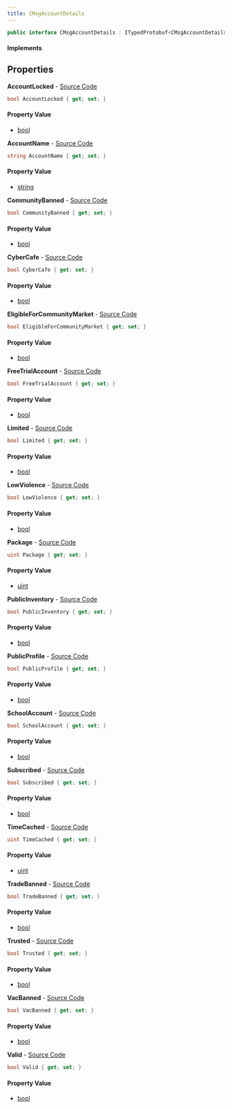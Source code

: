 ```yaml
---
title: CMsgAccountDetails
---
```


```csharp
public interface CMsgAccountDetails : ITypedProtobuf<CMsgAccountDetails>, INativeHandle
```

#### Implements

## Properties

**AccountLocked** - [Source Code](https://github.com/swiftly-solution/swiftlys2/blob/master/managed/src/SwiftlyS2.Generated/Protobufs/Interfaces/CMsgAccountDetails.cs#L55)

```csharp
bool AccountLocked { get; set; }
```

#### Property Value

- [bool](https://learn.microsoft.com/dotnet/api/system.boolean)

**AccountName** - [Source Code](https://github.com/swiftly-solution/swiftlys2/blob/master/managed/src/SwiftlyS2.Generated/Protobufs/Interfaces/CMsgAccountDetails.cs#L16)

```csharp
string AccountName { get; set; }
```

#### Property Value

- [string](https://learn.microsoft.com/dotnet/api/system.string)

**CommunityBanned** - [Source Code](https://github.com/swiftly-solution/swiftlys2/blob/master/managed/src/SwiftlyS2.Generated/Protobufs/Interfaces/CMsgAccountDetails.cs#L58)

```csharp
bool CommunityBanned { get; set; }
```

#### Property Value

- [bool](https://learn.microsoft.com/dotnet/api/system.boolean)

**CyberCafe** - [Source Code](https://github.com/swiftly-solution/swiftlys2/blob/master/managed/src/SwiftlyS2.Generated/Protobufs/Interfaces/CMsgAccountDetails.cs#L28)

```csharp
bool CyberCafe { get; set; }
```

#### Property Value

- [bool](https://learn.microsoft.com/dotnet/api/system.boolean)

**EligibleForCommunityMarket** - [Source Code](https://github.com/swiftly-solution/swiftlys2/blob/master/managed/src/SwiftlyS2.Generated/Protobufs/Interfaces/CMsgAccountDetails.cs#L64)

```csharp
bool EligibleForCommunityMarket { get; set; }
```

#### Property Value

- [bool](https://learn.microsoft.com/dotnet/api/system.boolean)

**FreeTrialAccount** - [Source Code](https://github.com/swiftly-solution/swiftlys2/blob/master/managed/src/SwiftlyS2.Generated/Protobufs/Interfaces/CMsgAccountDetails.cs#L34)

```csharp
bool FreeTrialAccount { get; set; }
```

#### Property Value

- [bool](https://learn.microsoft.com/dotnet/api/system.boolean)

**Limited** - [Source Code](https://github.com/swiftly-solution/swiftlys2/blob/master/managed/src/SwiftlyS2.Generated/Protobufs/Interfaces/CMsgAccountDetails.cs#L43)

```csharp
bool Limited { get; set; }
```

#### Property Value

- [bool](https://learn.microsoft.com/dotnet/api/system.boolean)

**LowViolence** - [Source Code](https://github.com/swiftly-solution/swiftlys2/blob/master/managed/src/SwiftlyS2.Generated/Protobufs/Interfaces/CMsgAccountDetails.cs#L40)

```csharp
bool LowViolence { get; set; }
```

#### Property Value

- [bool](https://learn.microsoft.com/dotnet/api/system.boolean)

**Package** - [Source Code](https://github.com/swiftly-solution/swiftlys2/blob/master/managed/src/SwiftlyS2.Generated/Protobufs/Interfaces/CMsgAccountDetails.cs#L49)

```csharp
uint Package { get; set; }
```

#### Property Value

- [uint](https://learn.microsoft.com/dotnet/api/system.uint32)

**PublicInventory** - [Source Code](https://github.com/swiftly-solution/swiftlys2/blob/master/managed/src/SwiftlyS2.Generated/Protobufs/Interfaces/CMsgAccountDetails.cs#L22)

```csharp
bool PublicInventory { get; set; }
```

#### Property Value

- [bool](https://learn.microsoft.com/dotnet/api/system.boolean)

**PublicProfile** - [Source Code](https://github.com/swiftly-solution/swiftlys2/blob/master/managed/src/SwiftlyS2.Generated/Protobufs/Interfaces/CMsgAccountDetails.cs#L19)

```csharp
bool PublicProfile { get; set; }
```

#### Property Value

- [bool](https://learn.microsoft.com/dotnet/api/system.boolean)

**SchoolAccount** - [Source Code](https://github.com/swiftly-solution/swiftlys2/blob/master/managed/src/SwiftlyS2.Generated/Protobufs/Interfaces/CMsgAccountDetails.cs#L31)

```csharp
bool SchoolAccount { get; set; }
```

#### Property Value

- [bool](https://learn.microsoft.com/dotnet/api/system.boolean)

**Subscribed** - [Source Code](https://github.com/swiftly-solution/swiftlys2/blob/master/managed/src/SwiftlyS2.Generated/Protobufs/Interfaces/CMsgAccountDetails.cs#L37)

```csharp
bool Subscribed { get; set; }
```

#### Property Value

- [bool](https://learn.microsoft.com/dotnet/api/system.boolean)

**TimeCached** - [Source Code](https://github.com/swiftly-solution/swiftlys2/blob/master/managed/src/SwiftlyS2.Generated/Protobufs/Interfaces/CMsgAccountDetails.cs#L52)

```csharp
uint TimeCached { get; set; }
```

#### Property Value

- [uint](https://learn.microsoft.com/dotnet/api/system.uint32)

**TradeBanned** - [Source Code](https://github.com/swiftly-solution/swiftlys2/blob/master/managed/src/SwiftlyS2.Generated/Protobufs/Interfaces/CMsgAccountDetails.cs#L61)

```csharp
bool TradeBanned { get; set; }
```

#### Property Value

- [bool](https://learn.microsoft.com/dotnet/api/system.boolean)

**Trusted** - [Source Code](https://github.com/swiftly-solution/swiftlys2/blob/master/managed/src/SwiftlyS2.Generated/Protobufs/Interfaces/CMsgAccountDetails.cs#L46)

```csharp
bool Trusted { get; set; }
```

#### Property Value

- [bool](https://learn.microsoft.com/dotnet/api/system.boolean)

**VacBanned** - [Source Code](https://github.com/swiftly-solution/swiftlys2/blob/master/managed/src/SwiftlyS2.Generated/Protobufs/Interfaces/CMsgAccountDetails.cs#L25)

```csharp
bool VacBanned { get; set; }
```

#### Property Value

- [bool](https://learn.microsoft.com/dotnet/api/system.boolean)

**Valid** - [Source Code](https://github.com/swiftly-solution/swiftlys2/blob/master/managed/src/SwiftlyS2.Generated/Protobufs/Interfaces/CMsgAccountDetails.cs#L13)

```csharp
bool Valid { get; set; }
```

#### Property Value

- [bool](https://learn.microsoft.com/dotnet/api/system.boolean)

